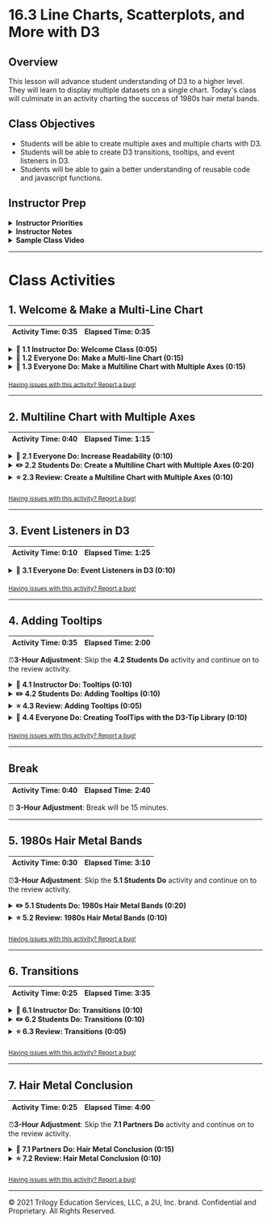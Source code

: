 # 16.3 Line Charts, Scatterplots, and More with D3

## Overview

This lesson will advance student understanding of D3 to a higher level. They will learn to display multiple datasets on a single chart. Today's class will culminate in an activity charting the success of 1980s hair metal bands.

## Class Objectives

* Students will be able to create multiple axes and multiple charts with D3.
* Students will be able to create D3 transitions, tooltips, and event listeners in D3.
* Students will be able to gain a better understanding of reusable code and javascript functions.

## Instructor Prep

<details>
  <summary><strong>Instructor Priorities</strong></summary>

* Students will be able to display multiple lines on a single chart.

* Students will be able to create multiple axes on a single chart.

* Students will be able to use event listeners to create onclick, mouseover, and mouseout effects.

* Students will gain a deeper understanding of using functions to modularize and reuse code in D3.

</details>

<details>
  <summary><strong>Instructor Notes</strong></summary>

* You may find that this lesson falls on a weekday due to a holiday shifting the course schedule. In this case, we have provided notes within the LP that will allow you to **easily adjust the length of the lesson to fit into a weekday class**.

  * Be on the lookout for a ⏰**3-Hour Adjustment** note at the top of activities in this Lesson Plan. If this class is being taught on a weekday, please utilize the directions found in the note. Keep in mind that breaks will be reduced from 40 minutes to the typical 15 minutes for a weekday class as well.

  * Shortening these activities could potentially limit the students' ability to finish them, so please remind them to utilize office hours to clear up any questions they may have.

* Today's lesson will cover a mix of easy features that add pizzazz to a chart, e.g. transitions and tooltips, as well as more challenging topics, such as toggling between two axes.

* It is highly recommended that instructors and TAs review the activities, especially the second half, before class.

* If you and the class finish an activity earlier than scheduled, move on, as students will need as much time as possible for the final activity.

* Some of your students are likely to encounter confusion in the last hour or so of the class. Encourage them to stay with the uncertainty; they will be well-placed to attack the homework assignment.

* Please reference our [Student FAQ](../../../05-Instructor-Resources/README.md#unit-16-d3) for answers to questions frequently asked by students of this program. If you have any recommendations for additional questions, feel free to log an issue or a pull request with your desired additions.

</details>

<details>
  <summary><strong>Sample Class Video</strong></summary>

* To view an example class lecture visit (Note video may not reflect latest lesson plan): [Class Video - Part 1](https://codingbootcamp.hosted.panopto.com/Panopto/Pages/Viewer.aspx?id=b53d2f64-92b9-4720-9995-a8820008698f) [Class Video - Part 2](https://codingbootcamp.hosted.panopto.com/Panopto/Pages/Viewer.aspx?id=6221f83b-0a0f-40f2-91d2-a8820028ebd7)

</details>

- - -

# Class Activities

## 1. Welcome & Make a Multi-Line Chart

| Activity Time:       0:35 |  Elapsed Time:      0:35  |
|---------------------------|---------------------------|

<details>
  <summary><strong>📣 1.1 Instructor Do: Welcome Class (0:05)</strong></summary>

* Welcome the class back. Today they will build on the skills they learned during last class to create a variety of interactive charts using D3.

</details>

<details>
  <summary><strong>🎉 1.2 Everyone Do: Make a Multi-line Chart (0:15)</strong></summary>

* Before live coding this activity, facilitate a discussion reviewing the steps needed for creating a line chart from a CSV.  Involve students by asking them to volunteer each step.

  * Set up chart parameters: height, width, margins.

  * Create a SVG container.

  * Read the CSV using `d3.csv()`.

    * Parse the data. Cast all necessary data as numbers or datetime objects.

    * Create scales.

    * Create axes.

    * Append axes to SVG group and place appropriately using `transform`.

    * Create line generator functions.

    * Use line generator functions to create an SVG path.

* Open [Activities/01-Evr_Multiline](Activities/01-Evr_Multiline/Unsolved) in a text editor and send it out to the students so that they may follow along.

* Explain that, up to this point, we have used D3 to display single sets of data, e.g. the number of books read this year. There are times, however, when it would be helpful to compare two sets of data.

* Begin by first opening [donuts.csv](Activities/01-Evr_Multiline/Unsolved/donuts.csv) and examine the data set with the class. This CSV displays a person's donut craving level in the morning and evening over a period of eleven days.

  ![Evr_Multiline_csv](Images/Evr_Multiline_csv.png)

* Then, navigate to the solved folder, [Activities/01-Evr_Multiline/Solved](Activities/01-Evr_Multiline/Solved), launch a server, and open in a browser so that students may see the end result.

  * The green line shows the morning donut craving level, and the orange line, the evening donut craving level. With such a multiline graph, it is easier to visually grasp contrasts and general trends. As seen in the chart, donut craving level tends to be higher in the evening than in the morning.

  ![Evr_Multiline_chart_params](Images/Evr_Multiline_output.png)

* Live code while explaining each step.  Most of the code is familiar from the previous day's exercises with one major difference.  Since we are graphing two lines at once, we need a way to determine the **largest** donut craving value found in either column, whether it is in the morning or evening column.

  * First, set up our chart parameters.

  ![Evr_Multiline_chart_params](Images/Evr_Multiline_chart_params.png)

  * Create an SVG element with a group element.

  ![Evr_Multiline_svg_group](Images/Evr_Multiline_svg_group.png)

  * Read the data from the CSV using `d3.csv()`.  Remind students a server must be used in order to have access to this data.

  * Create a function to parse the data into datetime objects. Send out [D3 Documentation-Time Format](https://github.com/d3/d3-time-format#locale_format) and ask students to help create the input string based on what is given in [01-Evr_Multiline/donuts.csv](Activities/01-Evr_Multiline/Solved/donuts.csv).

  * Use `forEach()` to cast the date column to a datetime object.

  ![Evr_Multiline_parsing](Images/Evr_Multiline_parsing.png)

  * Next, create the x and y axis scales only defining the range.  While the x-axis domain is appropriate to define here, wait to define the domain since it requires finding the maximum value of the morning and evening data combined.

  ![Evr_Multiline_scales](Images/Evr_Multiline_scales.png)

  * In order to find the max of combined data, use `d3.max()` to find the max of the morning and evening data.

  * Then, use a conditional to find the max of `morningMax` and  `eveningMax`, and set the domain of `yLinearScale`.

  * **Note:** You may want to expose students to the conditional ternary operator here.  If you choose to do so, send out the following reference for students [MDN Web Docs - Conditional Ternary Operator](https://developer.mozilla.org/en-US/docs/Web/JavaScript/Reference/Operators/Conditional_Operator)

  ![Evr_Multiline_ymax](Images/Evr_Multiline_ymax.png)

* Create the axes, append to `chartGroup`, and transform appropriately.  Note the use of `tickFormat` here to ensure a consistent date format on the chart.

  ![Evr_Multiline_axes](Images/Evr_Multiline_axes.png)

* Create a line generator function for each set of data, morning and evening.

* Append a path for the morning data using a previous method.

* Append a path for the evening data using a new method involving binding the CSV data to the path element.  Here, we pass our data to the path element using `[donutData]`.

* Note the differences between the two methods and explain that they produce an equivalent result.

  ![Evr_Multiline_paths](Images/Evr_Multiline_paths.png)

* Run a server and display the final results.

* Answer any questions students may have.

* Send out the final solution: [01-Evr_Multiline/app.js](Activities/01-Evr_Multiline/Solved/app.js)

</details>

<details>
  <summary><strong>🎉 1.3 Everyone Do: Make a Multiline Chart with Multiple Axes (0:15)</strong></summary>

* In this activity, students will follow along and alter the code from the previous activity to create a chart with dual axes.

* Note that the CSV used here has slightly different data than the previous activity.

* Open [02-Evr_Multiple_Axes](Activities/02-Evr_Multiple_Axes/Solved), run a server, and show students the final result.

  ![Evr_Multiple_Axes_chart](Images/Evr_Multiple_Axes_chart.png)

* Ask the class to identify what additional steps we would have to take in order to create such a chart:

  * Create two scaling functions for the dependent variable: one whose domain lies between zero and the maximum value in the morning column; and second whose domain lies between zero and the maximum value in the evening column.

  * Create a second y-axis and place in on the right side of the screen.

  * Use the appropriate scaling functions in the creation of the line generators.

* Send out the unsolved folder, [02-Evr_Multiple_Axes](Activities/02-Evr_Multiple_Axes/Unsolved), so students can follow along as you live code.

* Find "Step 5: Create Scales" and create scaling functions for the morning and evening values.  Since the process is not as complicated for finding the max this time, we can define the domain when we create the function.

  ![Evr_Multiple_Axes_scales](Images/Evr_Multiple_Axes_scales.png)

* Then, create axis functions.  Note that we use `axisLeft()` for the morning data and `axisRight()` for the evening data.

  ![Evr_Multiple_Axes_axes](Images/Evr_Multiple_Axes_axes.png)

* Append the two y-axes to the chart.

* You may want to check your class's understanding by calling on some of the weaker students to explain what this code does. For example, where on the chart is `leftAxis` placed, and why do we not need to `transform/translate` it with `attr()`? (Because `leftAxis` is drawn from the upper left corner of the screen, it does not need to be displaced, either to the right or downward. `rightAxis`, in contrast, needs to be on the right side of the screen. It is therefore displaced rightward by `width`.)

* Next, point out that although we have two lines and two y-axes, it is difficult to distinguish which axis belongs to which line. That is, does the orange line plot morning data or evening data? And is it scaled from 0 to 100, or from 0 to 200? This is an issue we will address soon.

  ![Evr_Multiple_Axes_transform](Images/Evr_Multiple_Axes_transform.png)

* Finally, create two line generator functions, and append a `<path>` element to the page for each.

  ![Evr_Multiple_Axes_lines](Images/Evr_Multiple_Axes_lines.png)

* Show students the output and answer any questions before moving on.

</details>

<sub>[Having issues with this activity? Report a bug!](https://bit.ly/39Tfz4o)</sub>

- - -

## 2. Multiline Chart with Multiple Axes

| Activity Time:       0:40 |  Elapsed Time:      1:15  |
|---------------------------|---------------------------|

<details>
  <summary><strong>🎉 2.1 Everyone Do: Increase Readability (0:10)</strong></summary>

* Using two axes can be confusing to the reader if steps aren't taken to aid the interpretation of the graph.  As seen in the last example, it is impossible to tell which line is scaled to which axis.  In this example, we increase readability by adding styling to axis labels and titles.

* Have students open the [03-Evr_Readability](Activities/03-Evr_Readability/Unsolved) folder or use the code  completed in the last activity. We will go through the final step of stylizing our axes by coloring our y-axes and adding color coded titles.

* First, add a `stroke` attribute to the `g` tags containing our axes.

  ![Evr_Readability_axis](Images/Evr_Readability_axis.png)

* Then, add color coded axes titles by appending `<text>` elements to the `chartGroup`.

  * Explain that the `text-anchor` attribute is used to center the text around a given point. In our example, it is at `width/2`, or the middle of the chart.  Note that the title has also been moved down.

  ![Evr_Readability_titles](Images/Evr_Readability_titles.png)

* And voilà! We now have a complete chart with informative axes and legend.

* Show the final output before slacking out the solution folder, [03-Evr_Readability](Activities/03-Evr_Readability/Solved) to students.

  ![Evr_Readability_chart](Images/Evr_Readability_chart.png)

</details>

<details>
  <summary><strong>✏️ 2.2 Students Do: Create a Multiline Chart with Multiple Axes (0:20)</strong></summary>

* ⏰**3-Hour Adjustment**: Reduce activity time to 15 minutes.

* In this activity, students will create a multiline chart with multiple axes. Instead of styling the SVG paths and axes inline, as was the case in the last exercise, they will use CSS.

* **Files:**

  * [03-Evr_Readability/app.js](Activities/03-Evr_Readability/Solved/app.js)

  * [04-Stu_Multi_Lines_Axes/data.csv](Activities/04-Stu_Multi_Lines_Axes/Unsolved/data.csv)

  * [04-Stu_Multi_Lines_Axes/index.html](Activities/04-Stu_Multi_Lines_Axes/Unsolved/index.html)

  * [04-Stu_Multi_Lines_Axes/style.css](Activities/04-Stu_Multi_Lines_Axes/Unsolved/style.css)

* **Instructions:** [README.md](Activities/04-Stu_Multi_Lines_Axes/README.md)

  * Begin by inspecting the data provided to you in the CSV file.

  * Alter the code from the previous activity to plot a multi-line and multi-axes line plot of the data provided.

  * Use the styling provided in the CSS file to make the graph more readable.

* **Hints:**

* For reference on creating a date parser, see [D3 Documentation-Time Format](https://github.com/d3/d3-time-format#locale_format).

* For reference on properly placing axis titles, see [MDN - Text Anchor](https://developer.mozilla.org/en-US/docs/Web/SVG/Attribute/text-anchor).

</details>

<details>
  <summary><strong>⭐ 2.3 Review: Create a Multiline Chart with Multiple Axes (0:10)</strong></summary>

* Open [04-Stu_Multi_Lines_Axes/app.js](Activities/04-Stu_Multi_Lines_Axes/Solved/app.js).

* This solution is very similar to [03-Evr_Readability/app.js](Activities/03-Evr_Readability/Solved/app.js).

* Answer any questions students may have about this activity, give a brief overview of the code, and then be sure to highlight the use of the CSS file in styling the x-axis titles.

  ![Stu_Multi_Lines_Axes](Images/Stu_Multi_Lines_Axes.png)

</details>

<sub>[Having issues with this activity? Report a bug!](https://bit.ly/2JMwgE3)</sub>

- - -

## 3. Event Listeners in D3

| Activity Time:       0:10 |  Elapsed Time:      1:25  |
|---------------------------|---------------------------|

<details>
  <summary><strong>🎉 3.1 Everyone Do: Event Listeners in D3 (0:10)</strong></summary>

* This activity is a mix of an instructor demo and an everyone do.

* Send out the unsolved folder, [05-Evr_Event_Listeners](Activities/05-Evr_Event_Listeners/Unsolved), to students so that they may follow along.

* Open [05-Evr_Event_Listeners/index.html](Activities/05-Evr_Event_Listeners/Solved/index.html) from the unsolved folder in a browser window.  Note that students have seen this bar chart in a previous day's activities.  Highlight how the graph resizes as the browser window size changes.

* Use the solved version, [05-Evr_Event_Listeners/app.js](Activities/05-Evr_Event_Listeners/Solved/app.js) for reference as you add code to the unsolved version, [05-Evr_Event_Listeners/app.js](Activities/05-Evr_Event_Listeners/Unsolved/app.js)

* Go over the code that makes the graph responsive.

  * First, an event listener is created on the browser window.  When the window is resized, it will execute the `makeResponsive` function.

  ![Evr_Event_Listeners_resize](Images/Evr_Event_Listeners_resize.png)

  * Next, we define our data arrays, and call the `makeResponsive()` function to ensure that the graph is rendered when the browser loads for the first time.  Otherwise, the graph will only appear when the window is resized.

  ![Evr_Event_Listeners_responsive](Images/Evr_Event_Listeners_responsive.png)

  * In the `makeResponsive` function, first we select the SVG.  If the SVG is not empty (i.e. elements exist in the SVG), we remove it so that it can be replaced with an SVG with an updated height and width.

  ![Evr_Event_Listeners_update](Images/Evr_Event_Listeners_update.png)

  * We use the same logic that has been used in many other examples to create our `chartHeight` and `chartWidth` with one exeception: the `svgHeight` and `svgWidth` are set by using the inner height and width of the browser.

  ![Evr_Event_Listeners_params](Images/Evr_Event_Listeners_params.png)

  * Then, we append the SVG and group object to the page, create scales and axes, and use data binding to render the rectangles to the page.  The students should be familiar with this part of the code.  Note that we give the rectangles a `fill` attribute and set it to `green`.

  * Have the students follow along as you add code to create an event listener on the rectangles that will produce an alert when clicked.  Demonstrate the change in the browser.

  * Now, create a "mouseover" event that will change the color of the bar to red when the mouse enters the bar.  Show this in the browser and note that even when the mouse is no longer in the space the bar stays red.

  * Finally, create a "mouseout" event that will change the bar back to green when mouse exits the bar.

  ![Evr_Event_Listeners_listeners](Images/Evr_Event_Listeners_listeners.png)

  * Demonstrate the result in the browser and answer any questions before moving on.

</details>

<sub>[Having issues with this activity? Report a bug!](https://bit.ly/2Xg9xrV)</sub>

- - -

## 4. Adding Tooltips

| Activity Time:       0:35 |  Elapsed Time:      2:00  |
|---------------------------|---------------------------|

⏰**3-Hour Adjustment**: Skip the **4.2 Students Do** activity and continue on to the review activity.

<details>
  <summary><strong>📣 4.1 Instructor Do: Tooltips (0:10)</strong></summary>

* This activity demonstrates how to create tooltips using D3.

* Open [06-Ins_Tooltips/app.js](Activities/06-Ins_Tooltips/Solved/app.js) and go through the code with students.

* Although most of the skills here have all been covered previously, be sure to highlight the following:

  * In addition to creating a path to represent the data, Circles are created at each data point using data binding.  Recall that the required attributes for circles are `cx`, `cy`, and `r`, representing the the x and y coordinates of the center and the radius.

  * The selection is saved as the `circlesGroup` variable.

  ```javascript
  // append circles to data points
  var circlesGroup = chartGroup.selectAll("circle")
    .data(pizzasEatenByMonth)
    .enter()
    .append("circle")
    .attr("cx", (d, i) => xScale(i))
    .attr("cy", d => yScale(d))
    .attr("r", "5")
    .attr("fill", "red");
  ```

  * Open [06-Ins_Tooltips/style.css](Activities/06-Ins_Tooltips/Solved/style.css) and explain that this CSS file holds the styling for our tooltips when they are rendered to the page.  Setting the `display` to `none` means that elements with this class will not be displayed on the page.

  ```css
  .tooltip {
    display: none;
    position: absolute;
    width: 80px;
    height: 30px;
    padding: 2px;
    font: 12px sans-serif;
    text-align: center;
    background: orange;
    border: 0;
    border-radius: 10px;
  }
  ```

  * Next, a `div` is appended to the `body` of the page and given the `tooltip` class.  This selection is saved as a variable.  Because of the CSS styling, this is currently invisible in the browser.

  ```javascript
  // Step 1: Append a div to the body to create tooltips, assign it a class
  // =======================================================
  var toolTip = d3.select("body").append("div")
    .attr("class", "tooltip");
  ```

  * Then, a "mouseover" event is created for the circles selection object.

  * The "display" style properly is changed to "block", which makes the tooltip div visible and displays it as a block element.

  * The text of the div is set using `.html()`.  Note that HTML tags can be used to style text or create line breaks.

  * The x and y coordinates of the mouse are retrieved using `d3.event.pageX` and `d3.event.pageY` and set to the "left" and "top" property of the CSS styling. This allows the tooltip to be properly placed in the body of the page.

  ```javascript
  // Step 2: Add an onmouseover event to display a tooltip
  // ========================================================
  circlesGroup.on("mouseover", function(d, i) {
    toolTip.style("display", "block");
    toolTip.html(`Pizzas eaten: <strong>${pizzasEatenByMonth[i]}</strong>`)
      .style("left", d3.event.pageX + "px")
      .style("top", d3.event.pageY + "px");
  })
  ```

  * In the final step, a "mouseout" event is created that sets the CSS styling of the `tooltip` class back to "none" again, making it invisible.

  ```javascript
  // Step 3: Add an onmouseout event to make the tooltip invisible
  .on("mouseout", function(){
    toolTip.style("display", "none")
  });
  ```

  * Show the result in the browser by opening [06-Ins_Tooltips/index.html](Activities/06-Ins_Tooltips/Solved/index.html)

  ![Ins_Tooltips_browser](Images/Ins_Tooltips_browser.png)

</details>

<details>
  <summary><strong>✏️ 4.2 Students Do:  Adding Tooltips (0:10)</strong></summary>

* ⏰**3-Hour Adjustment**: Skip this **Students Do** activity and continue on to the review activity.

* In this activity, students will add tooltips to a pre-made chart.

* **Files:**

  * [07-Stu_Add_Tooltips/app.js](Activities/07-Stu_Add_Tooltips/Unsolved/app.js)

  * [07-Stu_Add_Tooltips/norway_medals.csv](Activities/07-Stu_Add_Tooltips/Unsolved/norway_medals.csv)

  * [07-Stu_Add_Tooltips/index.html](Activities/07-Stu_Add_Tooltips/Unsolved/index.html)

  * [07-Stu_Add_Tooltips/style.css](Activities/07-Stu_Add_Tooltips/Unsolved/style.css)

* **Instructions:** [README.md](Activities/07-Stu_Add_Tooltips/README.md)

  * Run a server and open the HTML file in the browser in order to study the chart.

  * Move onto the JavaScript file.  Take a moment to look through the code and explain it to a partner.

  * Write additional logic to render a tooltip for each data-point containing the date as well as the number of medals won.  A `dateFormatter` function has already been created.  Use it to format the datetime object when adding it to the tooltip.

* **Hints:**

* Refer to the [d3-tip documentation](https://github.com/Caged/d3-tip) for for examples of creating tool-tips with the d3-tip library.

</details>

<details>
  <summary><strong>⭐ 4.3 Review: Adding Tooltips (0:05)</strong></summary>

* ⏰**3-Hour Adjustment**: This review activity is now an **Everyone Do**.

  * Spend only 10 minutes on this activity.

  * Use the review section as guidance for talking points as you live-code along with the students.

  * Be sure to take your time and answer all student questions along the way.

* Open [07-Stu_Add_Tooltips/app.js](Activities/07-Stu_Add_Tooltips/Solved/app.js) and briefly review the code.  It is very similar to the previous instructor activity.

  * Create a div with the `tooltip` class.

  * Create a "mouseover" or hover event on the `circlesGroup` selection.

  * Create a "mouseout" event to make the tooltip invisible when the mouse leaves the circle.

  ![Stu_Add_Tooltips](Images/Stu_Add_Tooltips.png)

</details>

<details>
  <summary><strong>🎉 4.4 Everyone Do: Creating ToolTips with the D3-Tip Library (0:10)</strong></summary>

* Open [08-Ins_D3_Tip/app.js](Activities/08-Ins_D3_Tip/Solved/app.js).

* In this activity, the code from the previous activity is modified to use a tooltip library called `d3-tip`.  It offers several advantages over our previous method of making tooltips, including ease of use and flexibility.

* Explain to the class that we will be accomplishing the same result as the previous activity but with an external library that makes it easier.

* The CDN for this library is included in the [08-Ins_D3_Tip/index.html](Activities/08-Ins_D3_Tip/Solved/index.html) file.

  * First, initialize the tooltip with the `d3.tip()` method from the `d3-tips` library. Explain to the class that this is not a method native to D3.

  * Give the tooltip the `tooltip` class to link it to the styling.  Since `.tip()` is not a native D3 method, the `classed()` method we have been using is not available here.

  * Use a callback function to define the HTML features of our tooltip.

  * With `chartGroup.call(toolTip);`, the tooltip is created in `chartGroup`.

  ```javascript
  // Step 1: Initialize Tooltip
  var toolTip = d3.tip()
    .attr("class", "tooltip")
    .offset([80, -60])
    .html(function(d) {
      return (`<strong>${dateFormatter(d.date)}<strong><hr>${d.medals}
      medal(s) won`);
    });

  // Step 2: Create the tooltip in chartGroup.
  chartGroup.call(toolTip);
  ```

  * The tool tip is now easily linked to event listeners.  In the "mouseover" event, simply use `toolTip.show(d)` in a callback function to make the tooltip visible.

  * In the "mouseout" event, `toolTip.hide(d)` will hide the tooltip.

  ```javascript
  // Step 3: Create "mouseover" event listener to display tooltip
  circlesGroup.on("mouseover", function(d) {
    toolTip.show(d, this);
  })
  // Step 4: Create "mouseout" event listener to hide tooltip
    .on("mouseout", function(d) {
      toolTip.hide(d);
    });
  ```

* Show that the result is similar to the last activity.

  ![Ins_D3_Tip](Images/Ins_D3_Tip_browser.png)

</details>

<sub>[Having issues with this activity? Report a bug!](https://bit.ly/2xaXth5)</sub>

- - -

## Break

| Activity Time:       0:40 |  Elapsed Time:      2:40  |
|---------------------------|---------------------------|

⏰ **3-Hour Adjustment**: Break will be 15 minutes.

- - -

## 5. 1980s Hair Metal Bands

| Activity Time:       0:30 |  Elapsed Time:      3:10  |
|---------------------------|---------------------------|

⏰**3-Hour Adjustment**: Skip the **5.1 Students Do** activity and continue on to the review activity.

<details>
  <summary><strong>✏️ 5.1 Students Do: 1980s Hair Metal Bands (0:20)</strong></summary>

* ⏰**3-Hour Adjustment**: Skip this **Students Do** activity and continue on to the review activity.

* Open [09-Stu_Hair_Metal](Activities/09-Stu_Hair_Metal/Solved) using a server to show the class what they will make in this activity: a chart of representative hair metal bands of the 1980s. Each data point plots the hair length of the band versus its number of hits. These numbers, of course, are fictitious, though the bands are very real.

* Inform the class that they now have all the tools to create this chart.

  ![hairbands.png](Images/hairbands.png)

* You and the TAs are encouraged to walk around the classroom to help students who are stuck.
* **Files:**

  * [09-Stu_Hair_Metal/app.js](Activities/09-Stu_Hair_Metal/Unsolved/app.js)

  * [09-Stu_Hair_Metal/index.html](Activities/09-Stu_Hair_Metal/Unsolved/index.html)

  * [09-Stu_Hair_Metal/style.css](Activities/09-Stu_Hair_Metal/Unsolved/style.css)

  * [09-Stu_Hair_Metal/hairData.csv](Activities/09-Stu_Hair_Metal/Unsolved/hairData.csv)

* Instructions: [09-Stu_Hair_Metal/README.md](Activities/09-Stu_Hair_Metal/README.md)

  * Write code to complete the chart:

    1. Create scaling functions.

    2. Create axes functions and append them to the chart.

    3. Place data-bound circles on the chart.

    4. Add tooltips using the d3-tips library and tweak the CSS properties to your liking.

* **Hints:**

  * See the [d3-tips documentation](https://github.com/Caged/d3-tip) for reference on using the library.

  * Although the code for labeling your x and y axis is provided, you can read a detailed explanation at the [d3noob Website - Adding Axis Labels to D3.js Graph](http://www.d3noob.org/2012/12/adding-axis-labels-to-d3js-graph.html).

* Send out the solution, [09-Stu_Hair_Metal/app.js](Activities/09-Stu_Hair_Metal/Solved/app.js), at the conclusion of the activity.

</details>

<details>
  <summary><strong>⭐ 5.2 Review: 1980s Hair Metal Bands (0:10)</strong></summary>

* ⏰**3-Hour Adjustment**: This review activity is now an **Everyone Do**.

  * Spend only 15 minutes on this activity.

  * Use the review section as guidance for talking points as you live-code along with the students.

  * Be sure to take your time and answer all student questions along the way.

* Open [09-Stu_Hair_Metal/app.js](Activities/09-Stu_Hair_Metal/Solved/app.js).

* The majority of the skills in the activity have been reviewed multiple times so use this time to briefly go over the solution, and to answer any questions from students.

* Spend a few extra minutes on creating the tooltips.

* This may also be a good opportunity for students who created their own charts to send out screenshots.

* Congratulate the class! They are now ready to complete the easier version of the homework assignment.

</details>

<sub>[Having issues with this activity? Report a bug!](https://bit.ly/2yIFX4h)</sub>

- - -

## 6. Transitions

| Activity Time:       0:25 |  Elapsed Time:      3:35  |
|---------------------------|---------------------------|

<details>
  <summary><strong>📣 6.1 Instructor Do: Transitions (0:10)</strong></summary>

* This activity shows a basic transitions with a familiar graph.

* Open [10-Ins_Transitions/index.html](Activities/10-Ins_Transitions/Solved/index.html) in a browser and show the transition effect as you hover over each bar.

* Then, open [10-Evr_Transitions/app.js](Activities/10-Ins_Transitions/Solved/app.js) and explain to the students with a few relatively easy additions to our event listeners, we can create these smooth transitions.

  * A callback function is used to select the element over which the mouse is hovering.

  * Then, `transition()` is paired with `.attr("fill", "red")` to create the effect of the color smoothly transitioning from green to red.

  * The default duration (how long it takes the transition to complete) is 250 milliseconds and can be changed by using `.duration()`.

  ![Ins_Transitions](Images/Ins_Transitions.png)

</details>

<details>
  <summary><strong>✏️ 6.2 Students Do: Transitions (0:10)</strong></summary>

* In this activity, students are challenged to create one of the two transitions on a chart:

  ![transitions1.gif](Images/transitions1.gif)

  ![transitions2.gif](Images/transitions2.gif)

* The solved version displays both effects.  Open [11-Stu_Transitions/index.html](Activities/11-Stu_Transitions/Solved/index.html) in a browser to show the students the goal of this activity.

* **Files:**

  * [11-Stu_Transitions/app.js](Activities/11-Stu_Transitions/Unsolved/app.js)

  * [11-Stu_Transitions/index.html](Activities/11-Stu_Transitions/Unsolved/index.html)

* **Instructions:**

  * Although not essential, animations can liven up a chart. The D3 library radically simplifies the task of animating elements on a chart.

  * Take a few minutes to examine this [example using D3 transitions](https://bl.ocks.org/d3noob/899a0b2490318a96f9ebd40a5a84e4a7)

  * There are three elements of animated transitions in D3:

    1. The selection.

    2. The transition method.

    3. Attributes.

  * That is, in order to make a transition, we must first select element(s). We then use the `transition()` method to signal that a transition will take place, followed by specifying specific attributes of the transition, such as duration, movements, or color changes.

  * Now you will create at least one of the transitions shown by your instructor.

* **Bonus:**

  * Try adding a second transition to the chart!

## Hints

* See [example using D3 transitions](https://bl.ocks.org/d3noob/899a0b2490318a96f9ebd40a5a84e4a7)

* The first transition involves changing the original position of the circles so that they are off screen, and then transitioning them down to their proper locations after the rest of the chart is created.

* The code for the second transition should be added to the `mouseout`, `click` and `mouseover`.

* See the [D3 Docs on Transitions](https://github.com/d3/d3/blob/master/API.md#transitions-d3-transition) for reference.

</details>

<details>
  <summary><strong>⭐ 6.3 Review: Transitions (0:05)</strong></summary>

* Open [11-Stu_Transitions/app.js](Activities/11-Stu_Transitions/Solved/app.js) to and show students the code required to add the transitions.

* First, go over the hover transitions.

* Each event listener changes the color and radius of the selected circle.

  ![Stu_Transitions_hover](Images/Stu_Transitions_hover.png)

* Next, go over the transition that occurs when the page loads.

  * First, we must alter the original data binding so that the circles are never actually placed in the chart.

    ![Stu_Transitions_binding](Images/Stu_Transitions_binding.png)

  * Then, we create another selection and apply the transition there.  After the transition, we set the circles center points so that we experience the effect of the circles entering the page from zero to their final location.

    ![Stu_Transitions_transition](Images/Stu_Transitions_transition.png)

</details>

<sub>[Having issues with this activity? Report a bug!](https://bit.ly/3aV1BAk)</sub>

- - -

## 7. Hair Metal Conclusion

| Activity Time:       0:25 |  Elapsed Time:      4:00  |
|---------------------------|---------------------------|

⏰**3-Hour Adjustment**: Skip the **7.1 Partners Do** activity and continue on to the review activity.

<details>
  <summary><strong>👥 7.1 Partners Do: Hair Metal Conclusion (0:15)</strong></summary>

* ⏰**3-Hour Adjustment**: Skip this **Partners Do** activity and continue on to the review activity.

* **Instructor Note:** Be sure to spend some time going over this material before class.

* Reading and understanding others' code is a big part of programming.  In this activity, students work in pairs to parse through code that allows a user to click on an x-axis label and see smooth, dynamic changes in the graph.

* Before they begin, open [12-Par_Hair_Metal_Conclusion/index.htm](Activities/12-Par_Hair_Metal_Conclusion/Unsolved/index.html) with a server and show the class what the code accomplishes.

* This will be a difficult task for some students.  Let your students know that, while challenging, this activity will help them think like programmers.  Be sure to walk around to answer questions as they work through the code.

* Demonstrate how we now have two x-axes that we can toggle to and from.

  ![hairband_transition.gif](Images/hairband_transition.gif)

* Send out the files in [12-Par_Hair_Metal_Conclusion](Activities/12-Par_Hair_Metal_Conclusion/Solved) and have students discuss the code with a partner.

* **Files:**

  * [12-Par_Hair_Metal_Conclusion/app.js](Activities/12-Par_Hair_Metal_Conclusion/Unsolved/app.js)

  * [12-Par_Hair_Metal_Conclusion/hairData.csv](Activities/12-Par_Hair_Metal_Conclusion/Unsolved/hairData.csv)

  * [12-Par_Hair_Metal_Conclusion/index.html](Activities/12-Par_Hair_Metal_Conclusion/Unsolved/index.html)

  * [12-Par_Hair_Metal_Conclusion/style.css](Activities/12-Par_Hair_Metal_Conclusion/Unsolved/style.css)

* **Instructions:** [12-Par_Hair_Metal_Conclusion/README.md](Activities/12-Par_Hair_Metal_Conclusion/README.md)

  * Your task for the remainder of the class will be to pair up with a partner to discuss and dissect the code in `app.js`. Doing so will put you in a very good place to tackle the more difficult version of the homework assignment.

</details>

<details>
  <summary><strong>⭐ 7.2 Review: Hair Metal Conclusion (0:10)</strong></summary>

* ⏰**3-Hour Adjustment**: This review activity is now an **Everyone Do**.

  * Spend only 15 minutes on this activity.

  * Use the review section as guidance for talking points as you live-code along with the students.

  * Be sure to take your time and answer all student questions along the way.

* Open [12-Par_Hair_Metal_Conclusion/hairData.csv](Activities/12-Par_Hair_Metal_Conclusion/Solved/hairData.csv) to show the class that we now have two columns of data, `num_albums` and 'hair_length\`.

  ![Par_Hair_Metal_Conclusion](Images/Par_Hair_Metal_Conclusion_csv.png)

* Point out that D3 has a reputation for difficulty in reuse of code, but that we can mitigate that difficulty somewhat with the use of functions.

* The use of functions can help us overcome the challenge in this example, namely being able to toggle between two data columns.

* Try to address student questions, but you do not need to dwell on any particular point. Emphasize that understanding all of this will take some time and patience!

* Open [12-Par_Hair_Metal_Conclusion/app.js](Activities/12-Par_Hair_Metal_Conclusion/Solved/app.js) and walk through the code with students.

  * The chart parameters are set up as seen in previous examples.

  * Then, we set `chosenXAxis` to "hair_length".

  ![Par_Hair_Metal_Conclusion_init_axes](Images/Par_Hair_Metal_Conclusion_init_axes.png)

  * Then, several functions to be used in the event listener callback and during the initial set of of the chart are created.  Skip over these for now referring to them as they are used.

  * The data is imported and parsed from the CSV.

  * The xLinearScale variable is created using the xScale function which will return a scaling function for x based on the `chosenXAxis`.

  ![Par_Hair_Metal_Conclusion_scale_var](Images/Par_Hair_Metal_Conclusion_scale_var.png)

  ![Par_Hair_Metal_Conclusion_scale_function](Images/Par_Hair_Metal_Conclusion_scale_function.png)

  * The y-axis scale function and the axis generator functions are created.

  * Upon appending the x-axis to the `chartGroup`, we save the selection as the `xAxis` variable.  This will have to be changed when we change the x-values.

  * The y-axis is appended.

  ![Par_Hair_Metal_Conclusion_xAxis](Images/Par_Hair_Metal_Conclusion_xAxis.png)

  * The circles are appended to the page using data binding.

  * A `labelsGroup` variable is created to hold two x-axis labels.  Later, an event listener will be placed on this selection.

  * The x-axis labels are given a `value` attribute to retrieve in the "click" event.

  ![Par_Hair_Metal_Conclusion_labelGroup](Images/Par_Hair_Metal_Conclusion_labelGroup.png)

  * The y-axis label is appended to the page.

  * The tooltip effect is initialized, created, and added to the `circlesGroup` selection with the `updateToolTip` function.

  ![Par_Hair_Metal_Conclusion_tooltip_var](Images/Par_Hair_Metal_Conclusion_tooltip_var.png)

  ![Par_Hair_Metal_Conclusion_tooltip_function](Images/Par_Hair_Metal_Conclusion_tooltip_function.png)

  * Finally, an event listener is placed on all `<text>` elements in the `labelsGroup`.

  * In the event listener callback function, if the value of the selection is not equal to the `currentXAxis` value, a series of functions are triggered and the class of the x-axis labels are updated.

  * Each of these functions return a newly updated selection object or scaling function that represents the selected x-axis.  Smooth transitions are also included in these functions.

  * When the opposite x-axis is selected, this process repeats.

  ![Par_Hair_Metal_Conclusion_label_listener](Images/Par_Hair_Metal_Conclusion_label_listener.png)

</details>

<sub>[Having issues with this activity? Report a bug!](https://bit.ly/2yIZK3x)</sub>

- - -

© 2021 Trilogy Education Services, LLC, a 2U, Inc. brand. Confidential and Proprietary. All Rights Reserved.
